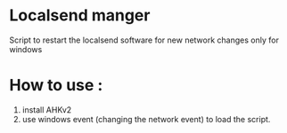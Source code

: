 # Localsend manger
 Script to restart the localsend software for new network changes only for windows

# How to use :



1. install AHKv2
2. use windows event (changing the network event) to load the script.
